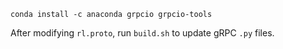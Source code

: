 ```
conda install -c anaconda grpcio grpcio-tools
```

After modifying `rl.proto`, run `build.sh` to update gRPC `.py` files.
